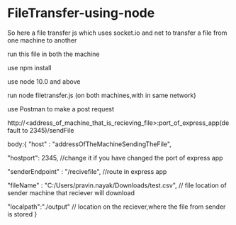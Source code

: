 # FileTransfer-using-node

So here a file transfer js which uses socket.io and net to transfer a file from one machine to another

run this file in both the machine

use npm install

use node 10.0 and above

run node filetransfer.js (on both machines,with in same network)

use Postman to make a post request

http://<address_of_machine_that_is_recieving_file>:port_of_express_app(default to 2345)/sendFile

body:{
"host" : "addressOfTheMachineSendingTheFile",

"hostport": 2345,    //change it if you have changed the port of express app

"senderEndpoint" : "/recivefile",       //route in express app

"fileName" : "C:/Users/pravin.nayak/Downloads/test.csv", // file location of sender machine that reciever will download


"localpath":"./output"             // location on the reciever,where the file from sender is stored
}



